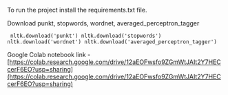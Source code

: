 To run the project install the requirements.txt file.

Download punkt, stopwords, wordnet, averaged_perceptron_tagger

` nltk.download('punkt')
nltk.download('stopwords')
nltk.download('wordnet')
nltk.download('averaged_perceptron_tagger')`

Google Colab notebook link - [https://colab.research.google.com/drive/12aEOFwsfo9ZGmWtJAIt2Y7HECcerF6EO?usp=sharing](https://colab.research.google.com/drive/12aEOFwsfo9ZGmWtJAIt2Y7HECcerF6EO?usp=sharing)




